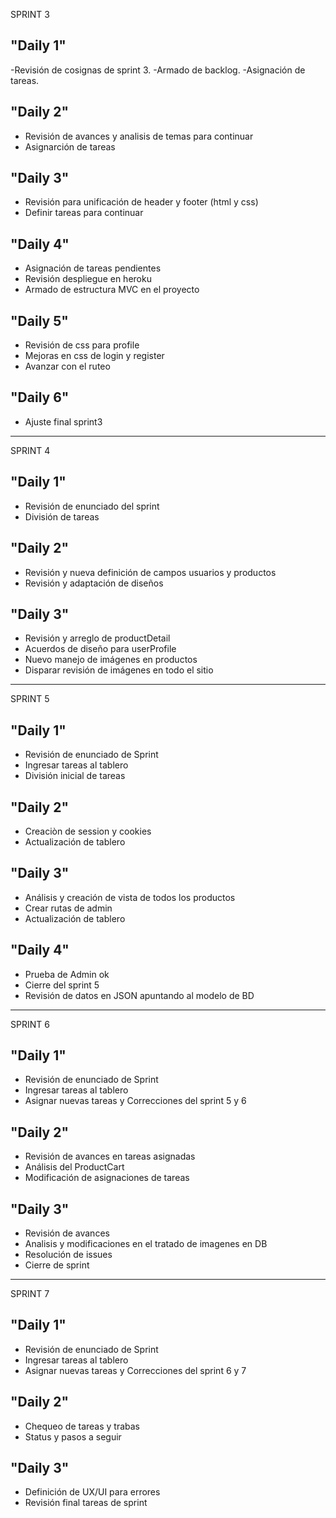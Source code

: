 SPRINT 3

## "Daily 1"

-Revisión de cosignas de sprint 3.
-Armado de backlog.
-Asignación de tareas.


## "Daily 2"

- Revisión de avances y analisis de temas para continuar
- Asignarción de tareas


## "Daily 3"

- Revisión para unificación de header y footer (html y css)
- Definir tareas para continuar


## "Daily 4"

- Asignación de tareas pendientes
- Revisión despliegue en heroku
- Armado de estructura MVC en el proyecto


## "Daily 5"
- Revisión de css para profile
- Mejoras en css de login y register
- Avanzar con el ruteo


## "Daily 6"
- Ajuste final sprint3

**************************************************

SPRINT 4
## "Daily 1"
- Revisión de enunciado del sprint
- División de tareas

## "Daily 2"
- Revisión y nueva definición de campos usuarios y productos
- Revisión y adaptación de diseños

## "Daily 3"
- Revisión y arreglo de productDetail
- Acuerdos de diseño para userProfile
- Nuevo manejo de imágenes en productos
- Disparar revisión de imágenes en todo el sitio


**************************************************

SPRINT 5
## "Daily 1"
- Revisión de enunciado de Sprint
- Ingresar tareas al tablero
- División inicial de tareas

## "Daily 2"
- Creaciòn de session y cookies
- Actualización de tablero

## "Daily 3"
- Análisis y creación de vista de todos los productos
- Crear rutas de admin
- Actualización de tablero

## "Daily 4"
- Prueba de Admin ok
- Cierre del sprint 5
- Revisión de datos en JSON apuntando al modelo de BD


**************************************************

SPRINT 6

## "Daily 1"
- Revisión de enunciado de Sprint
- Ingresar tareas al tablero
- Asignar nuevas tareas y Correcciones del sprint 5 y 6

## "Daily 2"
- Revisión de avances en tareas asignadas
- Análisis del ProductCart
- Modificación de asignaciones de tareas

## "Daily 3"
- Revisión de avances
- Analisis y modificaciones en el tratado de imagenes en DB
- Resolución de issues
- Cierre de sprint

**************************************************

SPRINT 7

## "Daily 1"
- Revisión de enunciado de Sprint
- Ingresar tareas al tablero
- Asignar nuevas tareas y Correcciones del sprint 6 y 7

## "Daily 2"
- Chequeo de tareas y trabas
- Status y pasos a seguir

## "Daily 3"
- Definición de UX/UI para errores
- Revisión final tareas de sprint
